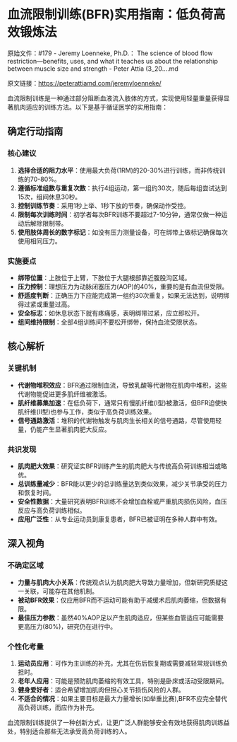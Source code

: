 # 血流限制训练(BFR)实用指南：低负荷高效锻炼法

原始文件：#179 - Jeremy Loenneke, Ph.D.： The science of blood flow restriction—benefits, uses, and what it teaches us about the relationship between muscle size and strength - Peter Attia (3_20….md

原文链接：https://peterattiamd.com/jeremyloenneke/

血流限制训练是一种通过部分阻断血液流入肢体的方式，实现使用轻量重量获得显著肌肉适应的训练方法。以下是基于循证医学的实用指南：

## 确定行动指南

### 核心建议
1. **选择合适的阻力水平**：使用最大负荷(1RM)的20-30%进行训练，而非传统训练的70-80%。
2. **遵循标准组数与重复次数**：执行4组运动，第一组约30次，随后每组尝试达到15次，组间休息30秒。
3. **控制训练节奏**：采用1秒上举、1秒下放的节奏，确保动作受控。
4. **限制每次训练时间**：初学者每次BFR训练不要超过7-10分钟，通常仅做一种运动后解除限制带。
5. **使用肢体周长的数字标记**：如没有压力测量设备，可在绑带上做标记确保每次使用相同压力。

### 实施要点
- **绑带位置**：上肢位于上臂，下肢位于大腿根部靠近腹股沟区域。
- **压力控制**：理想压力为动脉闭塞压力(AOP)的40%，重要的是有血流但受限。
- **舒适度判断**：正确压力下应能完成第一组约30次重复，如果无法达到，说明绑得过紧或重量过高。
- **安全标志**：如休息状态下就有疼痛感，表明绑带过紧，应立即松开。
- **组间维持限制**：全部4组训练间不要松开绑带，保持血流受限状态。

## 核心解析

### 关键机制
- **代谢物堆积效应**：BFR通过限制血流，导致乳酸等代谢物在肌肉中堆积，这些代谢物能促进更多肌纤维被激活。
- **肌纤维募集加速**：在低负荷下，通常只有慢肌纤维(I型)被激活，但BFR迫使快肌纤维(II型)也参与工作，类似于高负荷训练效果。
- **信号通路激活**：堆积的代谢物触发与肌肉生长相关的信号通路，尽管使用轻量，仍能产生显著肌肉肥大反应。

### 共识发现
- **肌肉肥大效果**：研究证实BFR训练产生的肌肉肥大与传统高负荷训练相当或略优。
- **总训练量减少**：BFR能以更少的总训练量达到类似效果，减少关节承受的压力和恢复时间。
- **安全性数据**：大量研究表明BFR训练不会增加血栓或严重肌肉损伤风险，血压反应与高负荷训练相似。
- **应用广泛性**：从专业运动员到康复患者，BFR已被证明在多种人群中有效。

## 深入视角

### 不确定区域
- **力量与肌肉大小关系**：传统观点认为肌肉肥大导致力量增加，但新研究质疑这一关联，可能存在其他机制。
- **被动BFR效果**：仅应用BFR而不运动可能有助于减缓术后肌肉萎缩，但数据有限。
- **最佳压力参数**：虽然40%AOP足以产生肌肉适应，但某些血管适应可能需要更高压力(80%)，研究仍在进行中。

### 个性化考量
1. **运动员应用**：可作为主训练的补充，尤其在伤后恢复期或需要减轻常规训练负担时。
2. **老年人应用**：可能是预防肌肉萎缩的有效工具，特别是卧床或活动受限期间。
3. **健身爱好者**：适合希望增加肌肉但担心关节损伤风险的人群。
4. **不适合的情况**：如果主要目标是最大力量增长(如举重比赛),BFR不应完全替代高负荷训练，而应作为补充。

血流限制训练提供了一种创新方式，让更广泛人群能够安全有效地获得肌肉训练益处，特别适合那些无法承受高负荷训练的人。